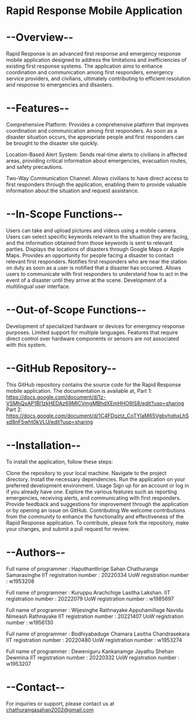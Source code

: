 # Rapid Response Mobile Application

# --Overview--
Rapid Response is an advanced first response and emergency response mobile application designed to address the limitations and inefficiencies of 
existing first response systems. The application aims to enhance coordination and communication among first responders, emergency service providers, 
and civilians, ultimately contributing to efficient resolution and response to emergencies and disasters.

# --Features--
Comprehensive Platform: Provides a comprehensive platform that improves coordination and communication among first responders. As soon as a 
disaster situation occurs, the appropriate people and first responders can be brought to the disaster site quickly.

Location-Based Alert System: Sends real-time alerts to civilians in affected areas, providing critical information about emergencies, 
evacuation routes, and safety precautions.

Two-Way Communication Channel: Allows civilians to have direct access to first responders through the application, enabling them to provide 
valuable information about the situation and request assistance.

# --In-Scope Functions--
Users can take and upload pictures and videos using a mobile camera.
Users can select specific keywords relevant to the situation they are facing, and the information obtained from those keywords is sent to relevant parties.
Displays the locations of disasters through Google Maps or Apple Maps.
Provides an opportunity for people facing a disaster to contact relevant first responders.
Notifies first responders who are near the station on duty as soon as a user is notified that a disaster has occurred.
Allows users to communicate with first responders to understand how to act in the event of a disaster until they arrive at the scene.
Development of a multilingual user interface.
  
# --Out-of-Scope Functions--
Development of specialized hardware or devices for emergency response purposes.
Limited support for multiple languages.
Features that require direct control over hardware components or sensors are not associated with this system.
  
# --GitHub Repository--
This GitHub repository contains the source code for the Rapid Response mobile application.
The documentation is available at, 
  Part 1: https://docs.google.com/document/d/1z-VSMhQsAP1BI1zkHEDAz69MlCVmgMBhdXEmHHO9IS8/edit?usp=sharing 
  Part 2: https://docs.google.com/document/d/1C4FDqztz_CoTYIaM65VgbvhqhxLhSxd8nF5wht0kVLU/edit?usp=sharing

# --Installation--
To install the application, follow these steps:

Clone the repository to your local machine.
Navigate to the project directory.
Install the necessary dependencies.
Run the application on your preferred development environment.
Usage
Sign up for an account or log in if you already have one.
Explore the various features such as reporting emergencies, receiving alerts, and communicating with first responders.
Provide feedback and suggestions for improvement through the application or by opening an issue on GitHub.
Contributing
We welcome contributions from the community to enhance the functionality and effectiveness of the Rapid Response application. 
To contribute, please fork the repository, make your changes, and submit a pull request for review.

# --Authors--
Full name of programmer	: Haputhanthrige Sahan Chathuranga Samarasinghe
IIT registration number : 20220334
UoW registration number	: w1953208

Full name of programmer	: Kuruppu Arachchige Lasitha Lakshan.
IIT registration number : 20222079
UoW registration number	: w1985697

Full name of programmer	: Wijesinghe Rathnayake Appuhamillage Navidu Nimeash Rathnayake
IIT registration number : 20221407
UoW registration number	: w1956130

Full name of programmer	: Bodhiyabaduge Chamara Lasitha Chandrasekara
IIT registration number : 20220480
UoW registration number	: w1953274

Full name of programmer	: Deweniguru Kankanamge Jayathu Shehan Dewmina
IIT registration number : 20220332
UoW registration number	: w1953207

# --Contact--
For inquiries or support, please contact us at chathurangasahan2002@gmail.com
